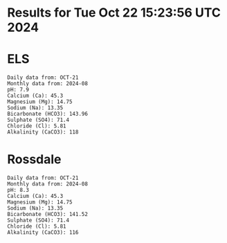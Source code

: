 # Results for Tue Oct 22 15:23:56 UTC 2024
# ELS
```
Daily data from: OCT-21
Monthly data from: 2024-08
pH: 7.9
Calcium (Ca): 45.3
Magnesium (Mg): 14.75
Sodium (Na): 13.35
Bicarbonate (HCO3): 143.96
Sulphate (SO4): 71.4
Chloride (Cl): 5.81
Alkalinity (CaCO3): 118
```
# Rossdale
```
Daily data from: OCT-21
Monthly data from: 2024-08
pH: 8.3
Calcium (Ca): 45.3
Magnesium (Mg): 14.75
Sodium (Na): 13.35
Bicarbonate (HCO3): 141.52
Sulphate (SO4): 71.4
Chloride (Cl): 5.81
Alkalinity (CaCO3): 116
```
